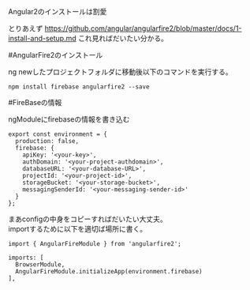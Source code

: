 Angular2のインストールは割愛

とりあえず
https://github.com/angular/angularfire2/blob/master/docs/1-install-and-setup.md
これ見ればだいたい分かる。

#AngularFire2のインストール

ng newしたプロジェクトフォルダに移動後以下のコマンドを実行する。

```
npm install firebase angularfire2 --save
```

#FireBaseの情報

ngModuleにfirebaseの情報を書き込む

```
export const environment = {
  production: false,
  firebase: {
    apiKey: '<your-key>',
    authDomain: '<your-project-authdomain>',
    databaseURL: '<your-database-URL>',
    projectId: '<your-project-id>',
    storageBucket: '<your-storage-bucket>',
    messagingSenderId: '<your-messaging-sender-id>'
  }
};
```

まあconfigの中身をコピーすればだいたい大丈夫。  
importするために以下を適切ば場所に書く。

```
import { AngularFireModule } from 'angularfire2';

imports: [
  BrowserModule,
  AngularFireModule.initializeApp(environment.firebase)
],
```
